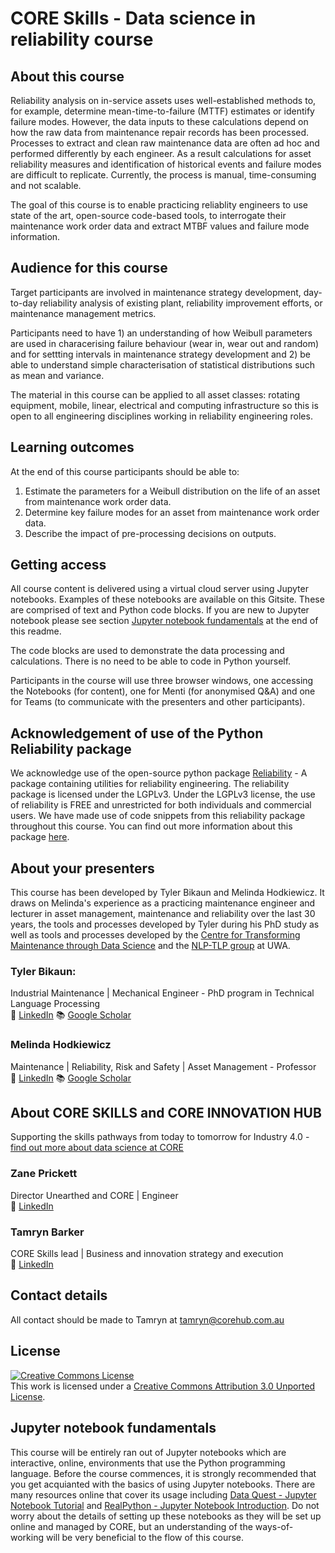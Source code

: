 # CORE Skills - Data science in reliability course

## About this course

Reliability analysis on in-service assets uses well-established methods to, for example, determine mean-time-to-failure (MTTF) estimates or identify failure modes. However, the data inputs to these calculations depend on how the raw data from maintenance repair records has been processed. Processes to extract and clean raw maintenance data are often ad hoc and performed differently by each engineer. As a result calculations for asset reliability measures and identification of historical events and failure modes are difficult to replicate. Currently, the process is manual, time-consuming and not scalable. 

The goal of this course is to enable practicing reliablity engineers to use state of the art, open-source code-based tools, to interrogate their maintenance work order data and extract MTBF values and failure mode information.

## Audience for this course

Target participants are involved in maintenance strategy development, day-to-day reliability analysis of existing plant, reliability improvement efforts, or maintenance management metrics.

Participants need to have 1) an understanding of how Weibull parameters are used in characerising failure behaviour (wear in, wear out and random) and for settting intervals in maintenance strategy development and 2) be able to understand simple characterisation of statistical distributions such as mean and variance. 

The material in this course can be applied to all asset classes: rotating equipment, mobile, linear, electrical and computing infrastructure so this is open to all engineering disciplines working in reliability engineering roles.

## Learning outcomes 

At the end of this course participants should be able to:

1. Estimate the parameters for a Weibull distribution on the life of an asset from maintenance work order data.
2. Determine key failure modes for an asset from maintenance work order data.
3. Describe the impact of pre-processing decisions on outputs.

## Getting access

All course content is delivered using a virtual cloud server using Jupyter notebooks. Examples of these notebooks are available on this Gitsite. These are comprised of text and Python code blocks. If you are new to Jupyter notebook please see section [Jupyter notebook fundamentals](#ipynb-fundamentals) at the end of this readme.

The code blocks are used to demonstrate the data processing and calculations. There is no need to be able to code in Python yourself. 

Participants in the course will use three browser windows, one accessing the Notebooks (for content), one for Menti (for anonymised Q&A) and one for Teams (to communicate with the presenters and other participants).

## Acknowledgement of use of the Python Reliability package
We acknowledge use of the open-source python package [Reliability](https://reliability.readthedocs.io/en/latest/) - A package containing utilities for reliability engineering. The reliability package is licensed under the LGPLv3. Under the LGPLv3 license, the use of reliability is FREE and unrestricted for both individuals and commercial users. We have made use of code snippets from this reliability package throughout this course. You can find out more information about this package [here](https://github.com/MatthewReid854/reliability).

## About your presenters

This course has been developed by Tyler Bikaun and Melinda Hodkiewicz. It draws on Melinda's experience as a practicing maintenance engineer and lecturer in asset management, maintenance and reliability over the last 30 years,  the tools and processes developed by Tyler during his PhD study as well as tools and processes developed by the [Centre for Transforming Maintenance through Data Science](https://www.maintenance.org.au/) and the [NLP-TLP group](https://nlp-tlp.org/) at UWA. 

### Tyler Bikaun: 

Industrial Maintenance | Mechanical Engineer - PhD program in Technical Language Processing
</br>
💼 [LinkedIn](https://www.linkedin.com/in/tyler-bikaun/)
📚 [Google Scholar](https://scholar.google.com/citations?hl=en&user=jZpJEnEAAAAJ)

### Melinda Hodkiewicz

Maintenance | Reliability, Risk and Safety | Asset Management - Professor
</br>
💼 [LinkedIn](https://www.linkedin.com/in/melinda-hodkiewicz-b6bbba7/)
📚 [Google Scholar](https://scholar.google.com/citations?hl=en&user=1JGboosAAAAJ)

## About CORE SKILLS and CORE INNOVATION HUB

Supporting the skills pathways from today to tomorrow for Industry 4.0 - [find out more about data science at CORE](https://www.corehub.com.au/data-science)

### Zane Prickett

Director Unearthed and CORE | Engineer
</br>
💼 [LinkedIn](https://www.linkedin.com/in/zaneprickett/)

### Tamryn Barker

CORE Skills lead | Business and innovation strategy and execution
</br>
💼 [LinkedIn](https://www.linkedin.com/in/tamryn-barker-%E8%B0%AD%E7%9D%BF-gaicd-965b4321/)

## Contact details <a class="anchor" id="Contact-details"></a>

All contact should be made to Tamryn at tamryn@corehub.com.au

## License 

<a rel="license" href="http://creativecommons.org/licenses/by/3.0/"><img alt="Creative Commons License" style="border-width:0" src="https://i.creativecommons.org/l/by/3.0/88x31.png" /></a><br />This work is licensed under a <a rel="license" href="http://creativecommons.org/licenses/by/3.0/">Creative Commons Attribution 3.0 Unported License</a>.

<h2 id="ipynb-fundamentals">Jupyter notebook fundamentals</h2>
This course will be entirely ran out of Jupyter notebooks which are interactive, online, environments that use the Python programming language. Before the course commences, it is strongly recommended that you get acquianted with the basics of using Jupyter notebooks. There are many resources online that cover its usage including <a href="https://www.dataquest.io/blog/jupyter-notebook-tutorial/">Data Quest - Jupyter Notebook Tutorial</a> and <a href="https://realpython.com/jupyter-notebook-introduction/">RealPython - Jupyter Notebook Introduction</a>. Do not worry about the details of setting up these notebooks as they will be set up online and managed by CORE, but an understanding of the ways-of-working will be very beneficial to the flow of this course.
